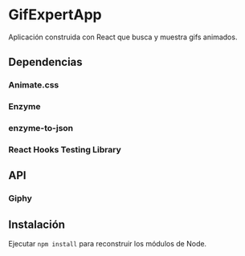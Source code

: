 # GifExpertApp

Aplicación construida con React que busca y muestra gifs animados.

## Dependencias

### Animate.css

### Enzyme

### enzyme-to-json

### React Hooks Testing Library

## API

### Giphy 

## Instalación

Ejecutar ```npm install``` para reconstruir los módulos de Node.
